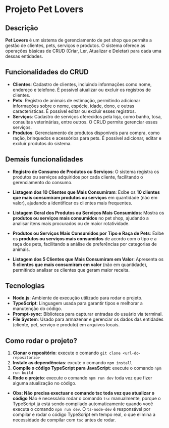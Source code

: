 # Projeto Pet Lovers

## Descrição
**Pet Lovers** é um sistema de gerenciamento de pet shop que permite a gestão de clientes, pets, serviços e produtos. O sistema oferece as operações básicas de CRUD (Criar, Ler, Atualizar e Deletar) para cada uma dessas entidades.

## Funcionalidades do CRUD

- **Clientes**: Cadastro de clientes, incluindo informações como nome, endereço e telefone. É possível atualizar ou excluir os registros de clientes.
- **Pets**: Registro de animais de estimação, permitindo adicionar informações sobre o nome, espécie, idade, dono, e outras características. É possível editar ou excluir esses registros.
- **Serviços**: Cadastro de serviços oferecidos pela loja, como banho, tosa, consultas veterinárias, entre outros. O CRUD permite gerenciar esses serviços.
- **Produtos**: Gerenciamento de produtos disponíveis para compra, como ração, brinquedos e acessórios para pets. É possível adicionar, editar e excluir produtos do sistema.

## Demais funcionalidades

- **Registro de Consumo de Produtos ou Serviços**: O sistema registra os produtos ou serviços adquiridos por cada cliente, facilitando o gerenciamento do consumo.

- **Listagem dos 10 Clientes que Mais Consumiram**: Exibe os **10 clientes que mais consumiram produtos ou serviços** em quantidade (não em valor), ajudando a identificar os clientes mais frequentes.

- **Listagem Geral dos Produtos ou Serviços Mais Consumidos**: Mostra os **produtos ou serviços mais consumidos** no pet shop, ajudando a analisar itens mais procurados ou de maior rotatividade.

- **Produtos ou Serviços Mais Consumidos por Tipo e Raça de Pets**: Exibe os **produtos ou serviços mais consumidos** de acordo com o tipo e a raça dos pets, facilitando a análise de preferências por categorias de animais.

- **Listagem dos 5 Clientes que Mais Consumiram em Valor**: Apresenta os **5 clientes que mais consumiram em valor** (não em quantidade), permitindo analisar os clientes que geram maior receita.


## Tecnologias
- **Node.js**: Ambiente de execução utilizado para rodar o projeto.
- **TypeScript**: Linguagem usada para garantir tipos e melhorar a manutenção do código.
- **Prompt-sync**: Biblioteca para capturar entradas do usuário via terminal.
- **File System**: Usado para armazenar e gerenciar os dados das entidades (cliente, pet, serviço e produto) em arquivos locais.




## Como rodar o projeto?

1. **Clonar o repositório**: execute o comando `git clone <url-do-repositorio>`
2. **Instale as dependências**: excute o comando `npm install`
3. **Compile o código TypeScript para JavaScript**: execute o comando `npm run build`
4. **Rode o projeto**: execute o comando `npm run dev` toda vez que fizer alguma atualização no código.

-  **Obs: Não precisa exectuar o comando tsc toda vez que atualizar o código**
Não é necessário rodar o comando `tsc` manualmente, porque o TypeScript já está sendo compilado automaticamente quando você executa o comando `npm run dev`. O `ts-node-dev` é responsável por compilar e rodar o código TypeScript em tempo real, o que elimina a necessidade de compilar com `tsc` antes de rodar.


